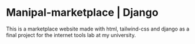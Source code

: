# Manipal-marketplace | Django

This is a marketplace website made with html, tailwind-css and django as a final project for the internet tools lab at my university.
